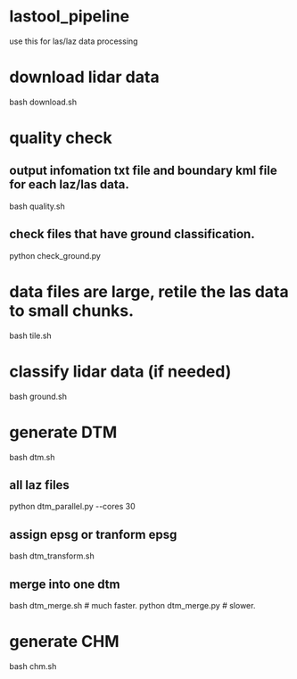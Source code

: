 # lastool_pipeline
use this for las/laz data processing

# download lidar data
bash download.sh

# quality check
## output infomation txt file and boundary kml file for each laz/las data.
bash quality.sh
## check files that have ground classification.
python check_ground.py

# data files are large, retile the las data to small chunks. 
bash tile.sh

# classify lidar data (if needed)
bash ground.sh

# generate DTM
bash dtm.sh
## all laz files
python dtm_parallel.py --cores 30
## assign epsg or tranform epsg 
bash dtm_transform.sh
## merge into one dtm 
bash dtm_merge.sh # much faster.
python dtm_merge.py # slower. 

# generate CHM
bash chm.sh

